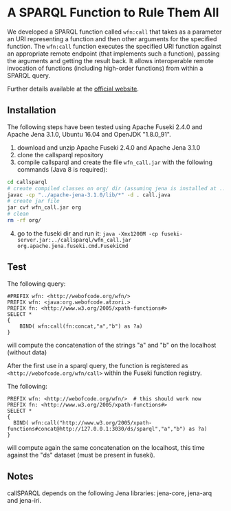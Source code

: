 # A SPARQL Function to Rule Them All

We developed a SPARQL function called `wfn:call` that takes as a parameter an URI representing a function and then other arguments for the specified function. The `wfn:call` function executes the specified URI function against an appropriate remote endpoint (that implements such a function), passing the arguments and getting the result back. It allows interoperable remote invocation of functions (including high-order functions) from within a SPARQL query. 

Further details available at the [official website](http://atzori.webofcode.org/projects/wfn/).

## Installation 
The following steps have been tested using Apache Fuseki 2.4.0 and Apache Jena 3.1.0, Ubuntu 16.04 and OpenJDK "1.8.0_91".

1. download and unzip Apache Fuseki 2.4.0 and Apache Jena 3.1.0
2. clone the callsparql repository
3. compile callsparql and create the file `wfn_call.jar` with the following commands (Java 8 is required):
```bash
cd callsparql
# create compiled classes on org/ dir (assuming jena is installed at ../apache-jena-3.1.0/)
javac -cp "../apache-jena-3.1.0/lib/*" -d . call.java
# create jar file
jar cvf wfn_call.jar org
# clean
rm -rf org/
```
4. go to the fuseki dir and run it: `java -Xmx1200M -cp fuseki-server.jar:../callsparql/wfn_call.jar org.apache.jena.fuseki.cmd.FusekiCmd`


## Test
The following query:
```
#PREFIX wfn: <http://webofcode.org/wfn/>
PREFIX wfn: <java:org.webofcode.atzori.>
PREFIX fn: <http://www.w3.org/2005/xpath-functions#>
SELECT *
{
    BIND( wfn:call(fn:concat,"a","b") as ?a)
}
```
will compute the concatenation of the strings "a" and "b" on the localhost (without data)

After the first use in a sparql query, the function is registered as `<http://webofcode.org/wfn/call>` within the Fuseki function registry.

The following:
```
PREFIX wfn: <http://webofcode.org/wfn/>  # this should work now
PREFIX fn: <http://www.w3.org/2005/xpath-functions#>
SELECT *
{
  BIND( wfn:call("http://www.w3.org/2005/xpath-functions#concat@http://127.0.0.1:3030/ds/sparql","a","b") as ?a)
}
```

will compute again the same concatenation on the localhost, this time against the "ds" dataset (must be present in fuseki).




## Notes

callSPARQL depends on the following Jena libraries: jena-core, jena-arq and jena-iri.

